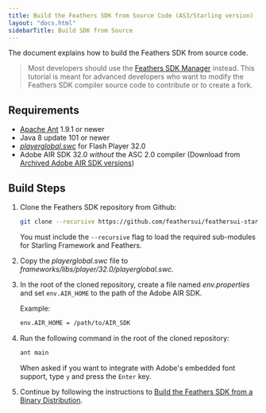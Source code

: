 ```yaml
---
title: Build the Feathers SDK from Source Code (AS3/Starling version)
layout: "docs.html"
sidebarTitle: Build SDK from Source
---
```


The document explains how to build the Feathers SDK from source code.

> Most developers should use the [Feathers SDK Manager](./installation-instructions.md) instead. This tutorial is meant for advanced developers who want to modify the Feathers SDK compiler source code to contribute or to create a fork.

## Requirements

- [Apache Ant](http://ant.apache.org) 1.9.1 or newer
- Java 8 update 101 or newer
- [_playerglobal.swc_](https://fpdownload.macromedia.com/get/flashplayer/updaters/32/playerglobal32_0.swc) for Flash Player 32.0
- Adobe AIR SDK 32.0 _without_ the ASC 2.0 compiler (Download from [Archived Adobe AIR SDK versions](https://helpx.adobe.com/air/kb/archived-air-sdk-version.html))

## Build Steps

1.  Clone the Feathers SDK repository from Github:

    ```sh
    git clone --recursive https://github.com/feathersui/feathersui-starling-sdk.git ./feathersui-starling-sdk
    ```

    You must include the `--recursive` flag to load the required sub-modules for Starling Framework and Feathers.

1.  Copy the _playerglobal.swc_ file to _frameworks/libs/player/32.0/playerglobal.swc_.

1.  In the root of the cloned repository, create a file named _env.properties_ and set `env.AIR_HOME` to the path of the Adobe AIR SDK.

    Example:

    ```txt
    env.AIR_HOME = /path/to/AIR_SDK
    ```

1.  Run the following command in the root of the cloned repository:

    ```sh
    ant main
    ```

    When asked if you want to integrate with Adobe's embedded font support, type `y` and press the `Enter` key.

1.  Continue by following the instructions to [Build the Feathers SDK from a Binary Distribution](./build-binary-distribution.md).
